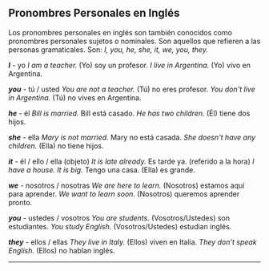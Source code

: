 
## Pronombres Personales en Inglés

Los pronombres personales en inglés son también conocidos como pronombres personales sujetos o nominales. Son aquellos que refieren a las personas gramaticales. Son: *I, you, he, she, it, we, you, they.*

***I*** - yo
*I am a teacher.* (Yo) soy un profesor.
*I live in Argentina.* (Yo) vivo en Argentina.

***you*** - tú / usted
*You are not a teacher.* (Tú) no eres profesor.
*You don't live in Argentina.* (Tú) no vives en Argentina.

***he*** - él
*Bill is married.* Bill está casado.
*He has two children.* (Él) tiene dos hijos.

***she*** - ella
*Mary is not married.* Mary no está casada.
*She doesn't have any children.* (Ella) no tiene hijos.

***it*** - él / ello / ella (objeto)
*It is late already.* Es tarde ya. (referido a la hora)
*I have a house. It is big.* Tengo una casa. (Ella) es grande.

***we*** - nosotros / nosotras
*We are here to learn.* (Nosotros) estamos aquí para aprender.
*We want to learn soon.* (Nosotros) queremos aprender pronto.

***you*** - ustedes / vosotros
*You are students.* (Vosotros/Ustedes) son estudiantes.
*You study English.* (Vosotros/Ustedes) estudian inglés.

***they*** - ellos / ellas
*They live in Italy.* (Ellos) viven en Italia.
*They don't speak English.* (Ellos) no hablan inglés.

---

